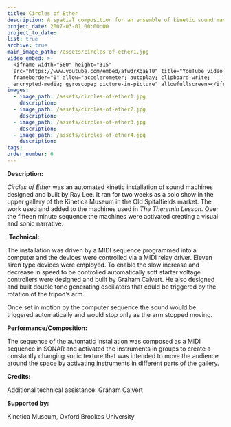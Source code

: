 ```yaml
---
title: Circles of Ether
description: A spatial composition for an ensemble of kinetic sound machines.
project_date: 2007-03-01 00:00:00
project_to_date:
list: true
archive: true
main_image_path: /assets/circles-of-ether1.jpg
video_embed: >-
  <iframe width="560" height="315"
  src="https://www.youtube.com/embed/afwdrXgaET0" title="YouTube video player"
  frameborder="0" allow="accelerometer; autoplay; clipboard-write;
  encrypted-media; gyroscope; picture-in-picture" allowfullscreen></iframe>
images:
  - image_path: /assets/circles-of-ether1.jpg
    description:
  - image_path: /assets/circles-of-ether2.jpg
    description:
  - image_path: /assets/circles-of-ether3.jpg
    description:
  - image_path: /assets/circles-of-ether4.jpg
    description:
tags:
order_number: 6
---
```

**Description:**

*Circles of Ether* was an automated kinetic installation of sound machines designed and built by Ray Lee. It ran for two weeks as a solo show in the upper gallery of the Kinetica Museum in the Old Spitalfields market. The work used and added to the machines used in *The Theremin Lesson*. Over the fifteen minute sequence the machines were activated creating a visual and sonic narrative.

&nbsp;**Technical:**

The installation was driven by a MIDI sequence programmed into a computer and the devices were controlled via a MIDI relay driver. Eleven siren type devices were employed. To enable the slow increase and decrease in speed to be controlled automatically soft starter voltage controllers were designed and built by Graham Calvert. He also designed and built double tone generating oscillators that could be triggered by the rotation of the tripod’s arm.

Once set in motion by the computer sequence the sound would be triggered automatically and would stop only as the arm stopped moving.

**Performance/Composition:**

The sequence of the automatic installation was composed as a MIDI sequence in SONAR and activated the instruments in groups to create a constantly changing sonic texture that was intended to move the audience around the space by activating instruments in different parts of the gallery.

**Credits:**

Additional technical assistance: Graham Calvert

**Supported by:**

Kinetica Museum, Oxford Brookes University